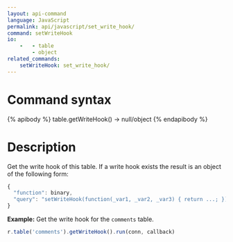 ```yaml
---
layout: api-command
language: JavaScript
permalink: api/javascript/set_write_hook/
command: setWriteHook
io:
    -   - table
        - object
related_commands:
    setWriteHook: set_write_hook/
---
```


# Command syntax #

{% apibody %}
table.getWriteHook() &rarr; null/object
{% endapibody %}

# Description #

Get the write hook of this table. If a write hook exists the result is an object of the following form:

``` js
{
  "function": binary,
  "query": "setWriteHook(function(_var1, _var2, _var3) { return ...; })" ,
}
```

__Example:__ Get the write hook for the `comments` table.

```js
r.table('comments').getWriteHook().run(conn, callback)
```
